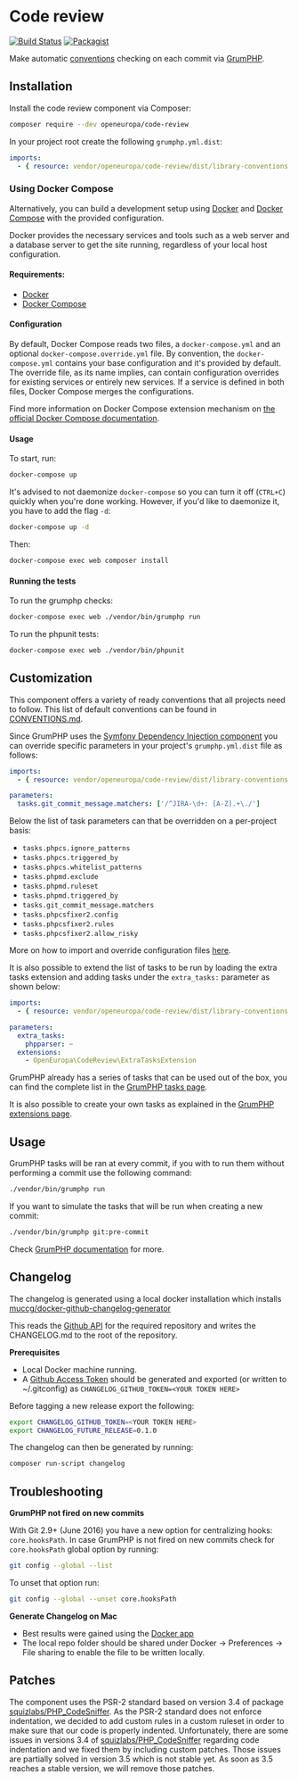 # Code review
[![Build Status](https://drone.fpfis.eu/api/badges/openeuropa/code-review/status.svg?branch=master)](https://drone.fpfis.eu/openeuropa/code-review)
[![Packagist](https://img.shields.io/packagist/v/openeuropa/code-review.svg)](https://packagist.org/packages/openeuropa/code-review)

Make automatic [conventions](CONVENTIONS.md) checking on each commit via [GrumPHP](https://github.com/phpro/grumphp).

## Installation

Install the code review component via Composer:

```bash
composer require --dev openeuropa/code-review
```

In your project root create the following `grumphp.yml.dist`:

```yaml
imports:
  - { resource: vendor/openeuropa/code-review/dist/library-conventions.yml }
```

### Using Docker Compose

Alternatively, you can build a development setup using [Docker](https://www.docker.com/get-docker) and 
[Docker Compose](https://docs.docker.com/compose/) with the provided configuration.

Docker provides the necessary services and tools such as a web server and a database server to get the site running, 
regardless of your local host configuration.

#### Requirements:

- [Docker](https://www.docker.com/get-docker)
- [Docker Compose](https://docs.docker.com/compose/)

#### Configuration

By default, Docker Compose reads two files, a `docker-compose.yml` and an optional `docker-compose.override.yml` file.
By convention, the `docker-compose.yml` contains your base configuration and it's provided by default.
The override file, as its name implies, can contain configuration overrides for existing services or entirely new 
services.
If a service is defined in both files, Docker Compose merges the configurations.

Find more information on Docker Compose extension mechanism on [the official Docker Compose documentation](https://docs.docker.com/compose/extends/).

#### Usage

To start, run:

```bash
docker-compose up
```

It's advised to not daemonize `docker-compose` so you can turn it off (`CTRL+C`) quickly when you're done working.
However, if you'd like to daemonize it, you have to add the flag `-d`:

```bash
docker-compose up -d
```

Then:

```bash
docker-compose exec web composer install
```

#### Running the tests

To run the grumphp checks:

```bash
docker-compose exec web ./vendor/bin/grumphp run
```

To run the phpunit tests:

```bash
docker-compose exec web ./vendor/bin/phpunit
```

## Customization

This component offers a variety of ready conventions that all projects need to follow.
This list of default conventions can be found in [CONVENTIONS.md](CONVENTIONS.md).

Since GrumPHP uses the [Symfony Dependency Injection component](http://symfony.com/doc/current/components/dependency_injection.html)
you can override specific parameters in your project's `grumphp.yml.dist` file as follows:

```yaml
imports:
  - { resource: vendor/openeuropa/code-review/dist/library-conventions.yml }

parameters:
  tasks.git_commit_message.matchers: ['/^JIRA-\d+: [A-Z].+\./']
```

Below the list of task parameters can that be overridden on a per-project basis:

- `tasks.phpcs.ignore_patterns`
- `tasks.phpcs.triggered_by`
- `tasks.phpcs.whitelist_patterns`
- `tasks.phpmd.exclude`
- `tasks.phpmd.ruleset`
- `tasks.phpmd.triggered_by`
- `tasks.git_commit_message.matchers`
- `tasks.phpcsfixer2.config`
- `tasks.phpcsfixer2.rules`
- `tasks.phpcsfixer2.allow_risky`

More on how to import and override configuration files [here](http://symfony.com/doc/current/service_container/import.html).

It is also possible to extend the list of tasks to be run by loading the extra tasks extension and adding tasks under
the `extra_tasks:` parameter as shown below:

```yaml
imports:
  - { resource: vendor/openeuropa/code-review/dist/library-conventions.yml }

parameters:
  extra_tasks:
    phpparser: ~
  extensions:
    - OpenEuropa\CodeReview\ExtraTasksExtension
```

GrumPHP already has a series of tasks that can be used out of the box, you can find the complete list in the
[GrumPHP tasks page](https://github.com/phpro/grumphp/blob/master/doc/tasks.md).

It is also possible to create your own tasks as explained in the [GrumPHP extensions page](https://github.com/phpro/grumphp/blob/master/doc/extensions.md).

## Usage

GrumPHP tasks will be ran at every commit, if you with to run them without performing a commit use the following command:

```bash
./vendor/bin/grumphp run
```

If you want to simulate the tasks that will be run when creating a new commit:

```bash
./vendor/bin/grumphp git:pre-commit
```

Check [GrumPHP documentation](https://github.com/phpro/grumphp/tree/master/doc) for more.

## Changelog

The changelog is generated using a local docker installation which installs [muccg/docker-github-changelog-generator](https://github.com/muccg/docker-github-changelog-generator)

This reads the [Github API](https://api.github.com/repos/openeuropa/code-review) for the required repository and writes the CHANGELOG.md to the root of the repository.

**Prerequisites**

- Local Docker machine running.
- A [Github Access Token](https://github.com/settings/tokens) should be generated and exported (or written to ~/.gitconfig) as `CHANGELOG_GITHUB_TOKEN=<YOUR TOKEN HERE>`  

Before tagging a new release export the following:

```bash
export CHANGELOG_GITHUB_TOKEN=<YOUR TOKEN HERE>
export CHANGELOG_FUTURE_RELEASE=0.1.0
```

The changelog can then be generated by running:

```bash
composer run-script changelog
```

## Troubleshooting

**GrumPHP not fired on new commits**
 
With Git 2.9+ (June 2016) you have a new option for centralizing hooks: `core.hooksPath`. In case GrumPHP is not
fired on new commits check for `core.hooksPath` global option by running:

```bash
git config --global --list
```

To unset that option run:

```bash
git config --global --unset core.hooksPath 
```

**Generate Changelog on Mac**

* Best results were gained using the [Docker app](https://docs.docker.com/docker-for-mac/install/)
* The local repo folder should be shared under Docker -> Preferences -> File sharing to enable the file to be written locally.

## Patches

The component uses the PSR-2 standard based on version 3.4 of package [squizlabs/PHP_CodeSniffer](https://github.com/squizlabs/PHP_CodeSniffer).
As the PSR-2 standard does not enforce indentation, we decided to add custom rules in a custom ruleset in order to make sure
that our code is properly indented.
Unfortunately, there are some issues in versions 3.4 of [squizlabs/PHP_CodeSniffer](https://github.com/squizlabs/PHP_CodeSniffer) regarding
code indentation and we fixed them by including custom patches.
Those issues are partially solved in version 3.5 which is not stable yet.
As soon as 3.5 reaches a stable version, we will remove those patches.
